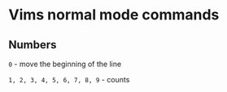 # Vims normal mode commands

## Numbers
`0` - move the beginning of the line

`1, 2, 3, 4, 5, 6, 7, 8, 9` - counts
